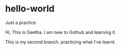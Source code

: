 # hello-world
Just a practice


Hi, This is Geetha. I am new to Gothub and learning it.


This is my second branch. practicing what I've learnt.
